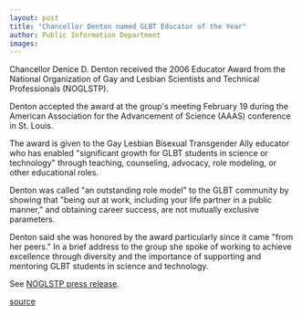 ```yaml
---
layout: post
title: "Chancellor Denton named GLBT Educator of the Year"
author: Public Information Department
images:
---
```


Chancellor Denice D. Denton received the 2006 Educator Award from the National Organization of Gay and Lesbian Scientists and Technical Professionals (NOGLSTP).

Denton accepted the award at the group's meeting February 19 during the American Association for the Advancement of Science (AAAS) conference in St. Louis.

The award is given to the Gay Lesbian Bisexual Transgender Ally educator who has enabled "significant growth for GLBT students in science or technology" through teaching, counseling, advocacy, role modeling, or other educational roles.

Denton was called "an outstanding role model" to the GLBT community by showing that "being out at work, including your life partner in a public manner," and obtaining career success, are not mutually exclusive parameters.

Denton said she was honored by the award particularly since it came "from her peers." In a brief address to the group she spoke of working to achieve excellence through diversity and the importance of supporting and mentoring GLBT students in science and technology.

See [NOGLSTP press release][1].

[1]: http://www.noglstp.org/2006awards.html

[source](http://www1.ucsc.edu/currents/05-06/03-06/educator.asp "Permalink to educator")
